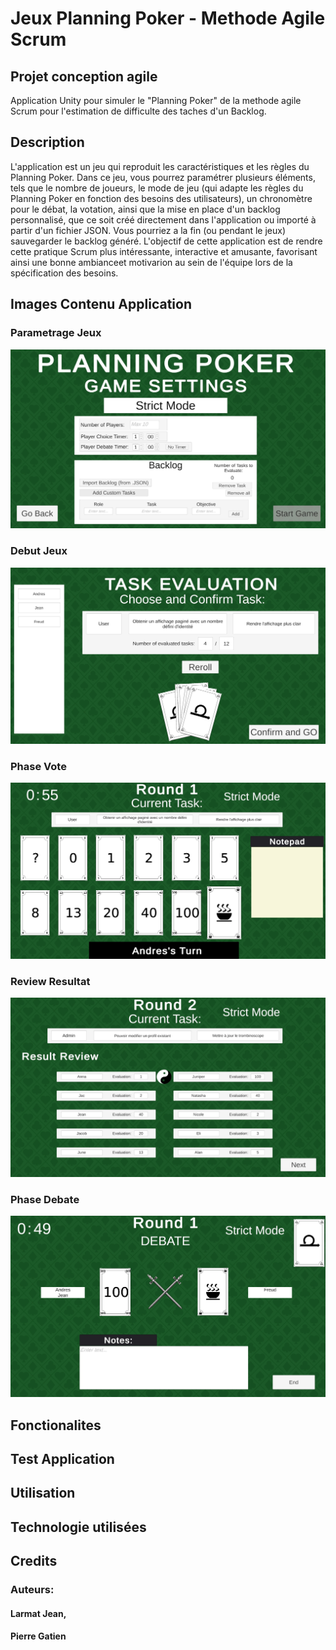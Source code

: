 # Jeux Planning Poker - Methode Agile Scrum
## Projet conception agile
Application Unity pour simuler le "Planning Poker" de la methode agile Scrum pour l'estimation de difficulte des taches d'un Backlog.

## Description
L'application est un jeu qui reproduit les caractéristiques et les règles du Planning Poker. Dans ce jeu, vous pourrez paramétrer plusieurs éléments, tels que le nombre de joueurs, le mode de jeu (qui adapte les règles du Planning Poker en fonction des besoins des utilisateurs), un chronomètre pour le débat, la votation, ainsi que la mise en place d'un backlog personnalisé, que ce soit créé directement dans l'application ou importé à partir d'un fichier JSON. Vous pourriez a la fin (ou pendant le jeux) sauvegarder le backlog généré.
L'objectif de cette application est de rendre cette pratique Scrum plus intéressante, interactive et amusante, favorisant ainsi une bonne ambianceet motivarion au sein de l'équipe lors de la spécification des besoins.

## Images Contenu Application
### Parametrage Jeux
![Parametrage](Images/Exemple1.jpg)
### Debut Jeux
![Debut_Jeux](Images/Exemple2.jpg)
### Phase Vote
![Vote](Images/Exemple3.jpg)
### Review Resultat
![Resultat](Images/Exemple5.jpg)
### Phase Debate
![Debate](Images/Exemple4.jpg)
## Fonctionalites

## Test Application

## Utilisation

## Technologie utilisées

## Credits
### Auteurs:
#### Larmat Jean,
####  Pierre Gatien
